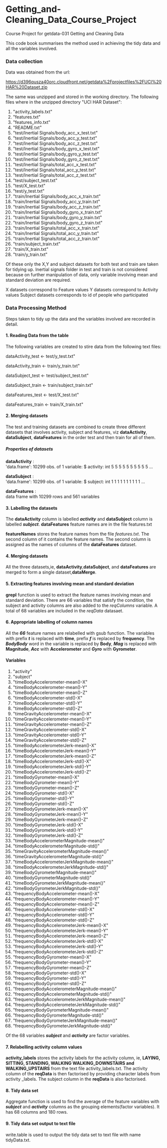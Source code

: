 # Getting_and-Cleaning_Data_Course_Project
Course Project for getdata-031 Getting and Cleaning Data

This code book summarises the method used in achieving the tidy data and all the variables involved.

### Data collection

Data was obtained from the url:

https://d396qusza40orc.cloudfront.net/getdata%2Fprojectfiles%2FUCI%20HAR%20Dataset.zip

The same was unzipped and stored in the working directory. The following files where in the unzipped directory "UCI HAR Dataset":

1) "activity_labels.txt"
2) "features.txt"                                
3) "features_info.txt"
4) "README.txt"                                  
5) "test/Inertial Signals/body_acc_x_test.txt"
6) "test/Inertial Signals/body_acc_y_test.txt"   
7) "test/Inertial Signals/body_acc_z_test.txt" 
8) "test/Inertial Signals/body_gyro_x_test.txt"  
9) "test/Inertial Signals/body_gyro_y_test.txt"  
10) "test/Inertial Signals/body_gyro_z_test.txt"  
11) "test/Inertial Signals/total_acc_x_test.txt"   
12) "test/Inertial Signals/total_acc_y_test.txt"  
13) "test/Inertial Signals/total_acc_z_test.txt"   
14) "test/subject_test.txt"                       
15) "test/X_test.txt"                             
16) "test/y_test.txt"                             
17) "train/Inertial Signals/body_acc_x_train.txt"  
18) "train/Inertial Signals/body_acc_y_train.txt" 
19) "train/Inertial Signals/body_acc_z_train.txt"  
20) "train/Inertial Signals/body_gyro_x_train.txt"
21) "train/Inertial Signals/body_gyro_y_train.txt" 
22) "train/Inertial Signals/body_gyro_z_train.txt"
23) "train/Inertial Signals/total_acc_x_train.txt" 
24) "train/Inertial Signals/total_acc_y_train.txt"
25) "train/Inertial Signals/total_acc_z_train.txt" 
26) "train/subject_train.txt"                     
27) "train/X_train.txt"                            
28) "train/y_train.txt"     

Of these only the X,Y and subject datasets for both test and train are taken for tidying up. 
Inertial signals folder in  test and train is not considered because on further manipulation of 
data, only variable involving mean and standard deviation are required.

X datasets correspond to Feature values
Y datasets correspond to Activity values
Subject datasets corresponds to id of people who participated 

### Data Processing Method

Steps taken to tidy up the data and the variables involved are recorded in detail.

#### 1. Reading Data from the table

The following variables are created to stire data from the following text files:

dataActivity_test       <-      test/y_test.txt"

dataActivity_train      <-      train/y_train.txt"

dataSubject_test        <-      test/subject_test.txt"

dataSubject_train       <-      train/subject_train.txt"

dataFeatures_test       <-      test/X_test.txt"

dataFeatures_train      <-      train/X_train.txt"


#### 2. Merging datasets

The test and training datasets are combined to create three different datasets that involves
activity, subject and features, viz **dataActivity**, **dataSubject**, **dataFeatures** in the order
test and then train for all of them.

##### Properties of datasets

**dataActivity**        :      
'data.frame':	10299 obs. of  1 variable:
 $ activity: int  5 5 5 5 5 5 5 5 5 5 ...
 
 **dataSubject**        :       
 'data.frame':	10299 obs. of  1 variable:
 $ subject: int  1 1 1 1 1 1 1 1 1 1 ...
 
 **dataFeatures**       :       
data frame with 10299 rows and 561 variables

#### 3. Labelling the datasets

The **dataActivity** column is labelled __*activity*__ and **dataSubject** column is labelled __*subject*__.
**dataFeatures** feature names are in the file features.txt

**featureNames** stores the feature names from the file *features.txt*. The second column of it contains the 
feature names. The second column is assigned as the names of columns of the **dataFeatures** dataset.

#### 4. Merging datasets

All the three datasets,ie, **dataActivity**,**dataSubject**, and **dataFeatures** are merged to form a single dataset,**dataMerge**.

#### 5. Extracting features involving mean and standard deviation  

**grepl** function is used to extract the feature names involving mean and standard deviation. There are 66 variables that satisfy the condition, the subject and activity columns are also added to the *reqColumns* variable. A total of 68 variables are included in the *reqData* datasaet.

#### 6. Appropriate labelling of column names

All the __*66*__ feature names are relabelled with gsub function. The variables with prefix __*t*__ is replaced with **time**, prefix __*f*__ is replaced by **frequency**. The __*BodyBody*__ word in the variable is replaced by **Body**, __*Mag*__ is replaced with **Magnitude**, __*Acc*__ with **Accelerometer** and __*Gyro*__ with **Gyrometer**.

#### Variables

 1) "activity"                                      
 2) "subject"                                       
 3) "timeBodyAccelerometer-mean()-X"                
 4) "timeBodyAccelerometer-mean()-Y"                
 5) "timeBodyAccelerometer-mean()-Z"                
 6) "timeBodyAccelerometer-std()-X"                 
 7) "timeBodyAccelerometer-std()-Y"                 
 8) "timeBodyAccelerometer-std()-Z"                 
 9) "timeGravityAccelerometer-mean()-X"             
10) "timeGravityAccelerometer-mean()-Y"             
11) "timeGravityAccelerometer-mean()-Z"             
12) "timeGravityAccelerometer-std()-X"              
13) "timeGravityAccelerometer-std()-Y"              
14) "timeGravityAccelerometer-std()-Z"              
15) "timeBodyAccelerometerJerk-mean()-X"            
16) "timeBodyAccelerometerJerk-mean()-Y"            
17) "timeBodyAccelerometerJerk-mean()-Z"            
18) "timeBodyAccelerometerJerk-std()-X"             
19) "timeBodyAccelerometerJerk-std()-Y"             
20) "timeBodyAccelerometerJerk-std()-Z"             
21) "timeBodyGyrometer-mean()-X"                    
22) "timeBodyGyrometer-mean()-Y"                    
23) "timeBodyGyrometer-mean()-Z"                    
24) "timeBodyGyrometer-std()-X"                     
25) "timeBodyGyrometer-std()-Y"                     
26) "timeBodyGyrometer-std()-Z"                     
27) "timeBodyGyrometerJerk-mean()-X"                
28) "timeBodyGyrometerJerk-mean()-Y"                
29) "timeBodyGyrometerJerk-mean()-Z"                
30) "timeBodyGyrometerJerk-std()-X"                 
31) "timeBodyGyrometerJerk-std()-Y"                 
32) "timeBodyGyrometerJerk-std()-Z"                 
33) "timeBodyAccelerometerMagnitude-mean()"         
34) "timeBodyAccelerometerMagnitude-std()"          
35) "timeGravityAccelerometerMagnitude-mean()"      
36) "timeGravityAccelerometerMagnitude-std()"       
37) "timeBodyAccelerometerJerkMagnitude-mean()"     
38) "timeBodyAccelerometerJerkMagnitude-std()"      
39) "timeBodyGyrometerMagnitude-mean()"             
40) "timeBodyGyrometerMagnitude-std()"              
41) "timeBodyGyrometerJerkMagnitude-mean()"         
42) "timeBodyGyrometerJerkMagnitude-std()"          
43) "frequencyBodyAccelerometer-mean()-X"           
44) "frequencyBodyAccelerometer-mean()-Y"           
45) "frequencyBodyAccelerometer-mean()-Z"           
46) "frequencyBodyAccelerometer-std()-X"            
47) "frequencyBodyAccelerometer-std()-Y"            
48) "frequencyBodyAccelerometer-std()-Z"            
49) "frequencyBodyAccelerometerJerk-mean()-X"       
50) "frequencyBodyAccelerometerJerk-mean()-Y"       
51) "frequencyBodyAccelerometerJerk-mean()-Z"       
52) "frequencyBodyAccelerometerJerk-std()-X"        
53) "frequencyBodyAccelerometerJerk-std()-Y"        
54) "frequencyBodyAccelerometerJerk-std()-Z"        
55) "frequencyBodyGyrometer-mean()-X"               
56) "frequencyBodyGyrometer-mean()-Y"               
57) "frequencyBodyGyrometer-mean()-Z"               
58) "frequencyBodyGyrometer-std()-X"                
59) "frequencyBodyGyrometer-std()-Y"                
60) "frequencyBodyGyrometer-std()-Z"                
61) "frequencyBodyAccelerometerMagnitude-mean()"    
62) "frequencyBodyAccelerometerMagnitude-std()"     
63) "frequencyBodyAccelerometerJerkMagnitude-mean()"
64) "frequencyBodyAccelerometerJerkMagnitude-std()" 
65) "frequencyBodyGyrometerMagnitude-mean()"        
66) "frequencyBodyGyrometerMagnitude-std()"         
67) "frequencyBodyGyrometerJerkMagnitude-mean()"    
68) "frequencyBodyGyrometerJerkMagnitude-std()"     


Of the 68 variables __*subject*__ and __*activity*__ are factor variables.


#### 7. Relabelling activity column values

__activity_labels__ stores the activity labels for the activity column, ie, **LAYING, SITTING, STANDING, WALKING WALKING_DOWNSTAIRS  and WALKING_UPSTAIRS** from the text file activity_labels.txt. The activity column of the **reqData** is then factorised by providing character labels from activity _labels.
The subject column in the **reqData** is also factorised.

#### 8. Tidy data set

Aggregate function is used to find the average of the feature variables with __*subject*__ and __*activity*__ columns as the grouping elements(factor variables). It has 68 columns and 180 rows.

#### 9. Tidy data set output to text file

write.table is used to output the tidy data set to text file with name tidyData.txt.




